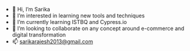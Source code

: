- 👋 Hi, I’m Sarika
- 👀 I’m interested in learning new tools and techniques
- 🌱 I’m currently learning ISTBQ and Cypress.io
- 💞️ I’m looking to collaborate on any concept around e-commerce and digital transformation
- 📫 sarikarajesh2013@gmail.com

<!---
Kanha108/Kanha108 is a ✨ special ✨ repository because its `README.md` (this file) appears on your GitHub profile.
You can click the Preview link to take a look at your changes.
--->
